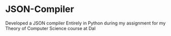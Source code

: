 # JSON-Compiler
Developed a JSON compiler Entirely in Python during my assignment for my Theory of Computer Science course at Dal
